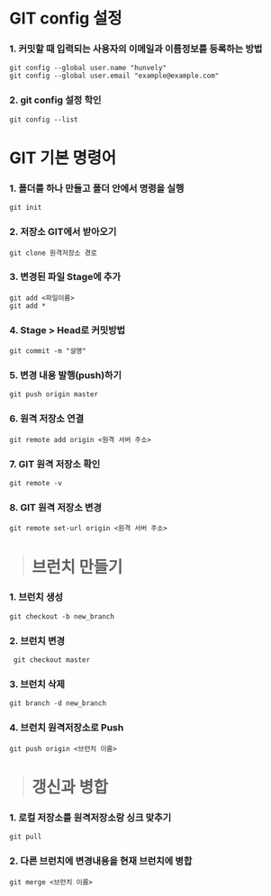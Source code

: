 # GIT config 설정

### 1. 커밋할 때 입력되는 사용자의 이메일과 이름정보를 등록하는 방법  
```git config --global user.name "hunvely"```  
```git config --global user.email "example@example.com"```

### 2. git config 설정 학인  
```git config --list```


  
# GIT 기본 명령어

### 1. 폴더를 하나 만들고 폴더 안에서 명령을 실행  
```git init```

### 2. 저장소 GIT에서 받아오기  
```git clone 원격저장소 경로```

### 3. 변경된 파일 Stage에 추가  
```git add <파일이름>```  
```git add *```

### 4. Stage > Head로 커밋방법  
```git commit -m "설명"```

### 5. 변경 내용 발행(push)하기  
```git push origin master```

### 6. 원격 저장소 연결  
```git remote add origin <원격 서버 주소>```

### 7. GIT 원격 저장소 확인  
```git remote -v```

### 8. GIT 원격 저장소 변경  
```git remote set-url origin <원격 서버 주소>```

># 브런치 만들기

### 1. 브런치 생성  
```git checkout -b new_branch```

### 2. 브런치 변경  
``` git checkout master```

### 3. 브런치 삭제  
```git branch -d new_branch```

### 4. 브런치 원격저장소로 Push  
```git push origin <브런치 이름>```


># 갱신과 병합

### 1. 로컬 저장소를 원격저장소랑 싱크 맞추기  
```git pull```

### 2. 다른 브런치에 변경내용을 현재 브런치에 병합  
```git merge <브런치 이름>```
